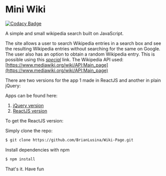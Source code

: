 # Mini Wiki

[![Codacy Badge](https://api.codacy.com/project/badge/Grade/bb4d09eb2ab5427c950fca4feb7eb564)](https://www.codacy.com/app/BrianLusina/MiniWiki?utm_source=github.com&utm_medium=referral&utm_content=BrianLusina/MiniWiki&utm_campaign=badger)

A simple and small wikipedia search built on JavaScript.

The site allows a user to search Wikipedia entries in a search box and see the resulting Wikipedia entries without searching for the same on Google. The user also has an option to obtain a random Wikipedia entry. This is possible using this [*special*](https://en.wikipedia.org/wiki/Special:Random) link. The Wikipedia API used: [https://www.mediawiki.org/wiki/API:Main_page](https://www.mediawiki.org/wiki/API:Main_page)

There are two versions for the app 1 made in ReactJS and another in plain jQuery:

Apps can be found here:

1. [jQuery version](http://mini-wiki.bitballoon.com/)
2. [ReactJS version](https://miniwikiview.herokuapp.com/)

To get the ReactJS version:

Simply clone the repo:
``` sh
$ git clone https://github.com/BrianLusina/Wiki-Page.git
```
Install dependencies with npm
``` sh
$ npm install
```

That's it. Have fun
